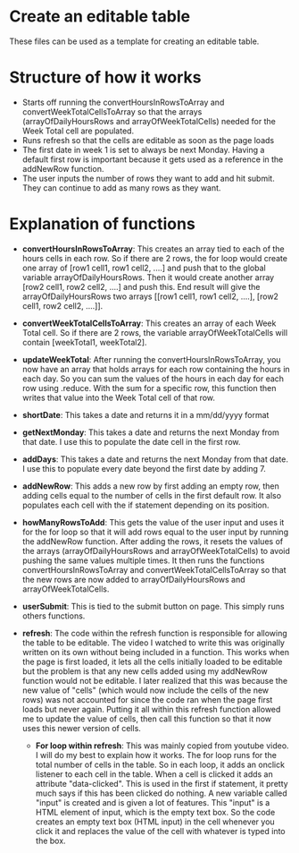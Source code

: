 # Create an editable table

These files can be used as a template for creating an editable table.

# Structure of how it works

* Starts off running the convertHoursInRowsToArray and convertWeekTotalCellsToArray so that the arrays (arrayOfDailyHoursRows and arrayOfWeekTotalCells) needed for the Week Total cell are populated.
* Runs refresh so that the cells are editable as soon as the page loads
* The first date in week 1 is set to always be next Monday. Having a default first row is important because it gets used as a reference in the addNewRow function.
* The user inputs the number of rows they want to add and hit submit. They can continue to add as many rows as they want.


# Explanation of functions

* **convertHoursInRowsToArray**: This creates an array tied to each of the hours cells in each row. So if there are 2 rows, the for loop would create one array of [row1 cell1, row1 cell2, ....] and push that to the global variable arrayOfDailyHoursRows. Then it would create another array [row2 cell1, row2 cell2, ....] and push this. End result will give the arrayOfDailyHoursRows two arrays [[row1 cell1, row1 cell2, ....], [row2 cell1, row2 cell2, ....]].

* **convertWeekTotalCellsToArray**: This creates an array of each Week Total cell. So if there are 2 rows, the variable arrayOfWeekTotalCells will contain [weekTotal1, weekTotal2].

* **updateWeekTotal**: After running the convertHoursInRowsToArray, you now have an array that holds arrays for each row containing the hours in each day. So you can sum the values of the hours in each day for each row using .reduce. With the sum for a specific row, this function then writes that value into the Week Total cell of that row.

* **shortDate**: This takes a date and returns it in a mm/dd/yyyy format

* **getNextMonday**: This takes a date and returns the next Monday from that date. I use this to populate the date cell in the first row.  

* **addDays**: This takes a date and returns the next Monday from that date. I use this to populate every date beyond the first date by adding 7.

* **addNewRow**: This adds a new row by first adding an empty row, then adding cells equal to the number of cells in the first default row. It also populates each cell with the if statement depending on its position.

* **howManyRowsToAdd**: This gets the value of the user input and uses it for the for loop so that it will add rows equal to the user input by running the addNewRow function. After adding the rows, it resets the values of the arrays (arrayOfDailyHoursRows  and arrayOfWeekTotalCells) to avoid pushing the same values multiple times. It then runs the functions convertHoursInRowsToArray and convertWeekTotalCellsToArray so that the new rows are now added to arrayOfDailyHoursRows  and arrayOfWeekTotalCells.

* **userSubmit**: This is tied to the submit button on page. This simply runs others functions.

* **refresh**: The code within the refresh function is responsible for allowing the table to be editable. The video I watched to write this was originally written on its own without being included in a function. This works when the page is first loaded, it lets all the cells initially loaded to be editable but the problem is that any new cells added using my addNewRow function would not be editable. I later realized that this was because the new value of "cells" (which would now include the cells of the new rows) was not accounted for since the code ran when the page first loads but never again. Putting it all within this refresh function allowed me to update the value of cells, then call this function so that it now uses this newer version of cells.

  * **For loop within refresh**: This was mainly copied from youtube video. I will do my best to explain how it works. The for loop runs for the total number of cells in the table. So in each loop, it adds an onclick listener to each cell in the table. When a cell is clicked it adds an attribute "data-clicked". This is used in the first if statement, it pretty much says if this has been clicked do nothing. A new variable called "input" is created and is given a lot of features. This "input" is a HTML element of input, which is the empty text box. So the code creates an empty text box (HTML input) in the cell whenever you click it and replaces the value of the cell with whatever is typed into the box.
